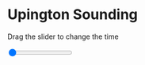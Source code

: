 <h1>Upington Sounding</h1>
<p>Drag the slider to change the time</p>

<div class="slidecontainer">
<input oninput='setImage(this)' class="slider" type="range" min="0" max="5" value="0" step="1" />
<img id='img'/>
</div>

<script>
var img = document.getElementById('img');
var img_array = ['/assets/images/skwt/skd_upt_wrfout_d01_2020-07-10_12:00:00.png',
'/assets/images/skwt/skd_upt_wrfout_d01_2020-07-10_18:00:00.png',
'/assets/images/skwt/skd_upt_wrfout_d01_2020-07-11_00:00:00.png',
'/assets/images/skwt/skd_upt_wrfout_d01_2020-07-11_06:00:00.png',
'/assets/images/skwt/skd_upt_wrfout_d01_2020-07-11_12:00:00.png',];
function setImage(obj)
{
        var value = obj.value;
        img.src = img_array[value];

}
</script>
